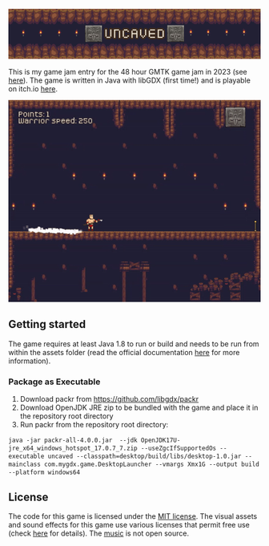 ![Uncaved](assets/banner.png)

This is my game jam entry for the 48 hour GMTK game jam in 2023 (see [here](https://itch.io/jam/gmtk-2023)). The game is written in Java with libGDX (first time!) and is playable on itch.io [here](https://richardbaltrusch.itch.io/uncaved).

![Gif of the gameplay](assets/gameplay.gif.gif)

## Getting started

The game requires at least Java 1.8 to run or build and needs to be run from within the assets folder (read the official documentation [here](https://libgdx.com/wiki/start/import-and-running) for more information).

### Package as Executable

1) Download packr from https://github.com/libgdx/packr
1) Download OpenJDK JRE zip to be bundled with the game and place it in the repository root directory
1) Run packr from the repository root directory:

```
java -jar packr-all-4.0.0.jar  --jdk OpenJDK17U-jre_x64_windows_hotspot_17.0.7_7.zip --useZgcIfSupportedOs --executable uncaved --classpath=desktop/build/libs/desktop-1.0.jar --mainclass com.mygdx.game.DesktopLauncher --vmargs Xmx1G --output build --platform windows64
```

## License

The code for this game is licensed under the [MIT license](LICENSE). The visual assets and sound effects for this game use various licenses that permit free use (check [here](assets/attribution.txt) for details). The [music](assets/Atmospheric%20study%20combined.mp3) is not open source.

